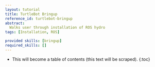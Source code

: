 ```yaml
---
layout: tutorial
title: TurtleBot Bringup
reference_id: turtlebot-bringup
abstract:
  Walks user through installation of ROS hydro
tags: [Installation, ROS]

provided skills: [bringup]
required_skills: []
---
```




* This will become a table of contents (this text will be scraped).
{:toc}


